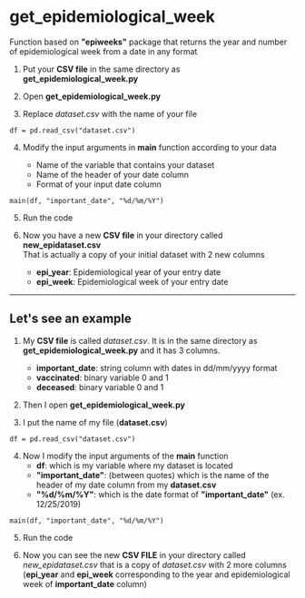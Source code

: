 # get_epidemiological_week

Function based on  **"epiweeks"** package that returns the year and number of epidemiological week from a date in any format

1. Put your **CSV file** in the same directory as **get_epidemiological_week.py**
   
2. Open **get_epidemiological_week.py**

3. Replace *dataset.csv* with the name of your file
<!-- -->
    df = pd.read_csv("dataset.csv")

4. Modify the input arguments in **main** function according to your data
   
   - Name of the variable that contains your dataset
   - Name of the header of your date column
   - Format of your input date column
<!-- -->
    main(df, "important_date", "%d/%m/%Y")

5. Run the code
   
6. Now you have a new **CSV file** in your directory called **new_epidataset.csv**\
That is actually a copy of your initial dataset with 2 new columns
   - **epi_year**: Epidemiological year of your entry date
   - **epi_week**: Epidemiological week of your entry date

***
## Let's see an example

1. My **CSV file** is called *dataset.csv*. It is in the same directory as **get_epidemiological_week.py** and it has 3 columns.
    - **important_date**: string column with dates in dd/mm/yyyy format
    - **vaccinated**: binary variable 0 and 1
    - **deceased**: binary variable 0 and 1
   
2. Then I open **get_epidemiological_week.py** 

3. I put the name of my file (**dataset.csv**)
<!-- -->
    df = pd.read_csv("dataset.csv")

4. Now I modify the input arguments of the **main** function
    - **df**: which is my variable where my dataset is located
    - **"important_date"**: (between quotes) which is the name of the header of my date column from my **dataset.csv**
    - **"%d/%m/%Y"**: which is the date format of **"important_date"** (ex. 12/25/2019)
<!-- -->
    main(df, "important_date", "%d/%m/%Y")

5. Run the code
   
6. Now you can see the new **CSV FILE** in your directory called *new_epidataset.csv* that is a copy of *dataset.csv* with 2 more columns (**epi_year** and **epi_week** corresponding to the year and epidemiological week of **important_date** column)

